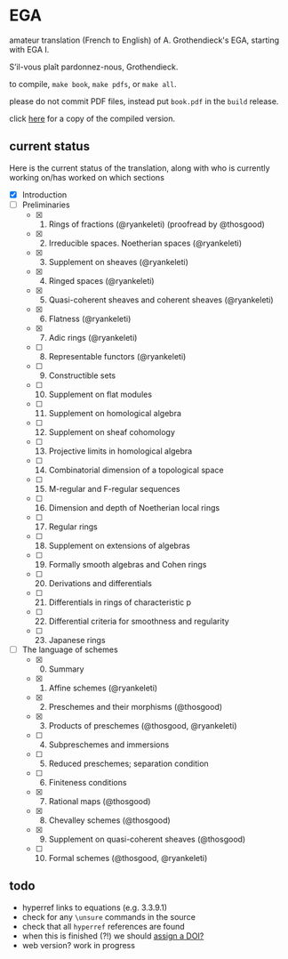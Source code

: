 # EGA

amateur translation (French to English) of A. Grothendieck's EGA, starting with EGA I.

S’il-vous plaît pardonnez-nous, Grothendieck.

to compile, `make book`, `make pdfs`, or `make all`.

please do not commit PDF files, instead put `book.pdf` in the `build` release.

click [here](https://github.com/ryankeleti/ega/releases/download/build/book.pdf) for a copy of the compiled version.

## current status

Here is the current status of the translation, along with who is currently working on/has worked on which sections

- [x] Introduction
- [ ] Preliminaries
    + [x] 1. Rings of fractions (@ryankeleti) (proofread by @thosgood)
    + [x] 2. Irreducible spaces. Noetherian spaces (@ryankeleti)
    + [x] 3. Supplement on sheaves (@ryankeleti)
    + [x] 4. Ringed spaces (@ryankeleti)
    + [x] 5. Quasi-coherent sheaves and coherent sheaves (@ryankeleti)
    + [x] 6. Flatness (@ryankeleti)
    + [x] 7. Adic rings (@ryankeleti)
    + [ ] 8. Representable functors (@ryankeleti)
    + [ ] 9. Constructible sets
    + [ ] 10. Supplement on flat modules
    + [ ] 11. Supplement on homological algebra
    + [ ] 12. Supplement on sheaf cohomology
    + [ ] 13. Projective limits in homological algebra
    + [ ] 14. Combinatorial dimension of a topological space
    + [ ] 15. M-regular and F-regular sequences
    + [ ] 16. Dimension and depth of Noetherian local rings
    + [ ] 17. Regular rings
    + [ ] 18. Supplement on extensions of algebras
    + [ ] 19. Formally smooth algebras and Cohen rings
    + [ ] 20. Derivations and differentials
    + [ ] 21. Differentials in rings of characteristic p
    + [ ] 22. Differential criteria for smoothness and regularity
    + [ ] 23. Japanese rings
- [ ] The language of schemes
    + [x] 0. Summary
    + [x] 1. Affine schemes (@ryankeleti)
    + [x] 2. Preschemes and their morphisms (@thosgood)
    + [x] 3. Products of preschemes (@thosgood, @ryankeleti)
    + [ ] 4. Subpreschemes and immersions
    + [ ] 5. Reduced preschemes; separation condition
    + [ ] 6. Finiteness conditions
    + [x] 7. Rational maps (@thosgood)
    + [x] 8. Chevalley schemes (@thosgood)
    + [x] 9. Supplement on quasi-coherent sheaves (@thosgood)
    + [ ] 10. Formal schemes (@thosgood, @ryankeleti)

## todo

- hyperref links to equations (e.g. 3.3.9.1)
- check for any `\unsure` commands in the source
- check that all `hyperref` references are found
- when this is finished (?!) we should [assign a DOI?](https://guides.github.com/activities/citable-code/)
- web version? work in progress
